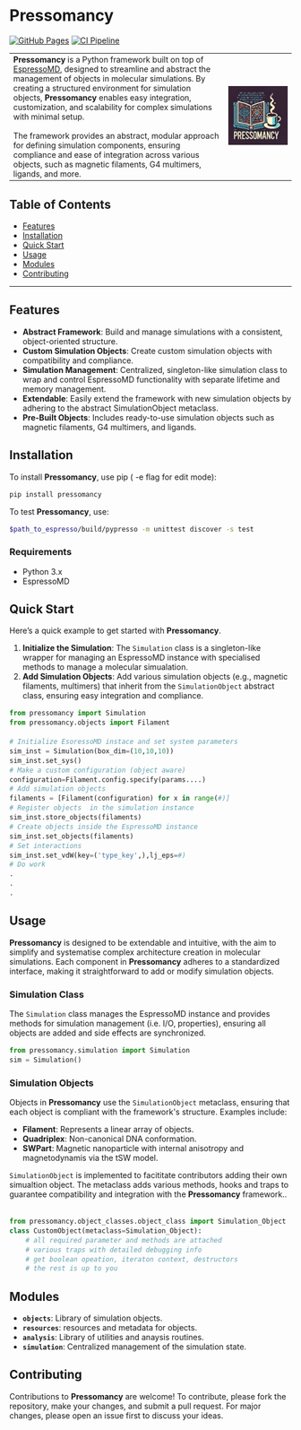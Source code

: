 
# Pressomancy

[![GitHub Pages](https://img.shields.io/badge/GitHub-Pages-blue.svg)](https://stekajack.github.io/pressomancy/)
[![CI Pipeline](https://github.com/stekajack/pressomancy/actions/workflows/ci.yml/badge.svg?branch=main)](https://github.com/stekajack/pressomancy/actions/workflows/ci.yml)

<table>
  <tr>
    <td>
      <strong>Pressomancy</strong> is a Python framework built on top of 
      <a href="http://espressomd.org/">EspressoMD</a>, designed to streamline and abstract 
      the management of objects in molecular simulations. By creating a structured 
      environment for simulation objects, <strong>Pressomancy</strong> enables easy integration, 
      customization, and scalability for complex simulations with minimal setup.
      <br><br>
      The framework provides an abstract, modular approach for defining simulation components, 
      ensuring compliance and ease of integration across various objects, such as magnetic 
      filaments, G4 multimers, ligands, and more.
    </td>
   <td><img src="doc/logo/pressomancy_logo_v1.png" width="800"></td>
  </tr>
</table>

## Table of Contents

- [Features](#features)
- [Installation](#installation)
- [Quick Start](#quick-start)
- [Usage](#usage)
- [Modules](#modules)
- [Contributing](#contributing)
---

## Features

- **Abstract Framework**: Build and manage simulations with a consistent, object-oriented structure.
- **Custom Simulation Objects**: Create custom simulation objects with compatibility and compliance.
- **Simulation Management**: Centralized, singleton-like simulation class to wrap and control EspressoMD functionality with separate lifetime and memory management.
- **Extendable**: Easily extend the framework with new simulation objects by adhering to the abstract SimulationObject metaclass.
- **Pre-Built Objects**: Includes ready-to-use simulation objects such as magnetic filaments, G4 multimers, and ligands.

## Installation

To install **Pressomancy**, use pip ( -e flag for edit mode):
```bash
pip install pressomancy
```
To test **Pressomancy**, use:
```bash
$path_to_espresso/build/pypresso -m unittest discover -s test
```

### Requirements
- Python 3.x
- EspressoMD

## Quick Start

Here’s a quick example to get started with **Pressomancy**.

1. **Initialize the Simulation**: The `Simulation` class is a singleton-like wrapper for managing an EspressoMD instance with specialised methods to manage a molecular simualation.
2. **Add Simulation Objects**: Add various simulation objects (e.g., magnetic filaments, multimers) that inherit from the `SimulationObject` abstract class, ensuring easy integration and compliance.

```python
from pressomancy import Simulation
from pressomancy.objects import Filament

# Initialize EsoressoMD instace and set system parameters
sim_inst = Simulation(box_dim=(10,10,10))
sim_inst.set_sys()
# Make a custom configuration (object aware)
configuration=Filament.config.specify(params....)
# Add simulation objects
filaments = [Filament(configuration) for x in range(#)]
# Register objects  in the simulation instance
sim_inst.store_objects(filaments)
# Create objects inside the EspressoMD instance
sim_inst.set_objects(filaments)
# Set interactions
sim_inst.set_vdW(key=('type_key',),lj_eps=#)
# Do work
.
.
.
```
## Usage

**Pressomancy** is designed to be extendable and intuitive, with the aim to simplify and systematise complex architecture creation in molecular simulations. Each component in **Pressomancy** adheres to a standardized interface, making it straightforward to add or modify simulation objects.

### Simulation Class

The `Simulation` class manages the EspressoMD instance and provides methods for simulation management (i.e. I/O, properties), ensuring all objects are added and side effects are synchronized.

```python
from pressomancy.simulation import Simulation
sim = Simulation() 
```

### Simulation Objects

Objects in **Pressomancy** use the `SimulationObject` metaclass, ensuring that each object is compliant with the framework's structure. Examples include:
- **Filament**: Represents a linear array of objects.
- **Quadriplex**: Non-canonical DNA conformation.
- **SWPart**: Magnetic nanoparticle with internal anisotropy and magnetodynamis via the tSW model.

`SimulationObject` is implemented to facititate contributors adding their own simualtion object. The metaclass adds various methods, hooks and traps to guarantee compatibility and integration with the **Pressomancy** framework..


```python

from pressomancy.object_classes.object_class import Simulation_Object 
class CustomObject(metaclass=Simulation_Object):
    # all required parameter and methods are attached
    # various traps with detailed debugging info
    # get boolean opeation, iteraton context, destructors
    # the rest is up to you
```

## Modules

- **`objects`**: Library of simulation objects.
- **`resources`**: resources and metadata for objects.
- **`analysis`**: Library of utilities and anaysis routines.
- **`simulation`**: Centralized management of the simulation state.

## Contributing

Contributions to **Pressomancy** are welcome! To contribute, please fork the repository, make your changes, and submit a pull request. For major changes, please open an issue first to discuss your ideas.

